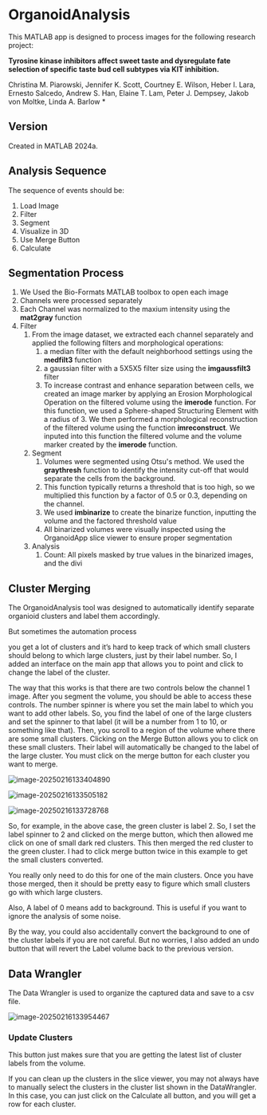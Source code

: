 # OrganoidAnalysis
 This  MATLAB app is designed to process images for the following research project:

**Tyrosine kinase inhibitors affect sweet taste and dysregulate fate selection of specific taste bud cell subtypes via KIT inhibition.**

Christina M. Piarowski, Jennifer K. Scott, Courtney E. Wilson, Heber I. Lara, Ernesto Salcedo, Andrew S. Han, Elaine T. Lam, Peter J. Dempsey, Jakob von Moltke, Linda A. Barlow *



## Version

Created in MATLAB 2024a.



## Analysis Sequence

The sequence of events should be:

1. Load Image
2. Filter
3. Segment
4. Visualize in 3D
5. Use Merge Button
6. Calculate

## Segmentation Process

1. We Used the Bio-Formats MATLAB toolbox to open each image 
2. Channels were processed separately
3. Each Channel was normalized to the maxium intensity using the **mat2gray** function
4. Filter
   1. From the image dataset, we extracted each channel separately and applied the following filters and morphological operations:
      1. a median filter with the default neighborhood settings using the **medfilt3** function
      2. a gaussian filter with a 5X5X5 filter size using the **imgaussfilt3** filter 
      3. To increase contrast and enhance separation between cells, we created an image marker by applying an Erosion Morphological Operation on the filtered volume using the **imerode** function. For this function, we used a Sphere-shaped Structuring Element with a radius of 3. We then performed  a morphological reconstruction of the filtered volume using the function **imreconstruct**. We inputed into this function the filtered volume and the volume marker created by the **imerode** function.
   2. Segment
      1.  Volumes were segmented using Otsu's method. We used the **graythresh** function to identify the intensity cut-off that would separate the cells from the background.
      2.  This function typically returns a threshold that is too high, so we multiplied this function by a factor of 0.5 or 0.3, depending on the channel.
      3.  We used **imbinarize** to create the binarize function, inputting the volume and the factored threshold value
      4.  All binarized volumes were visually inspected using the OrganoidApp slice viewer to ensure proper segmentation
   3. Analysis
      1. Count: All pixels masked by true values in the binarized images, and the divi

## Cluster Merging

The OrganoidAnalysis tool was designed to automatically identify separate organioid clusters and label them accordingly. 

But sometimes the automation process

you get a lot of clusters and it’s hard to keep track of which small clusters should belong to which large clusters, just by their label number. So, I added an interface on the main app that allows you to point and click to change the label of the cluster. 

 The way that this works is that there are two controls below the channel 1 image. After you segment the volume, you should be able to access these controls. The number spinner is where you set the main label to which you want to add other labels. So, you find the label of one of the large clusters and set the spinner to that label (it will be a number from 1 to 10, or something like that). Then, you scroll to a region of the volume where there are some small clusters. Clicking on the Merge Button allows you to click on these small clusters. Their label will automatically be changed to the label of the large cluster. You must click on the merge button for each cluster you want to merge.

![image-20250216133404890](/Users/ernesto/github/OrganoidAnalysis/assets/image-20250216133404890.png)

![image-20250216133505182](/Users/ernesto/github/OrganoidAnalysis/assets/image-20250216133505182.png)

![image-20250216133728768](/Users/ernesto/github/OrganoidAnalysis/assets/image-20250216133728768.png)

So, for example, in the above case, the green cluster is label 2. So, I set the label spinner to 2 and clicked on the merge button, which then allowed me click on one of small dark red clusters. This then merged the red cluster to the green cluster. I had to click merge button twice in this example to get the small clusters converted. 

 

You really only need to do this for one of the main clusters. Once you have those merged, then it should be pretty easy to figure which small clusters go with which large clusters. 

 

Also, A label of 0 means add to background. This is useful if you want to ignore the analysis of some noise.

 

By the way, you could also accidentally convert the background to one of the cluster labels if you are not careful. But no worries, I also added an undo button that will revert the Label volume back to the previous version. 

## Data Wrangler

The Data Wrangler is used to organize the captured data and save to a csv file. 

![image-20250216133954467](/Users/ernesto/github/OrganoidAnalysis/assets/image-20250216133954467.png)

### Update Clusters

This button just makes sure that you are getting the latest list of cluster labels from the volume. 

 If you can clean up the clusters in the slice viewer, you may not always have to manually select the clusters in the cluster list shown in the DataWrangler. In this case, you can just click on the Calculate all button, and you will get a row for each cluster. 

